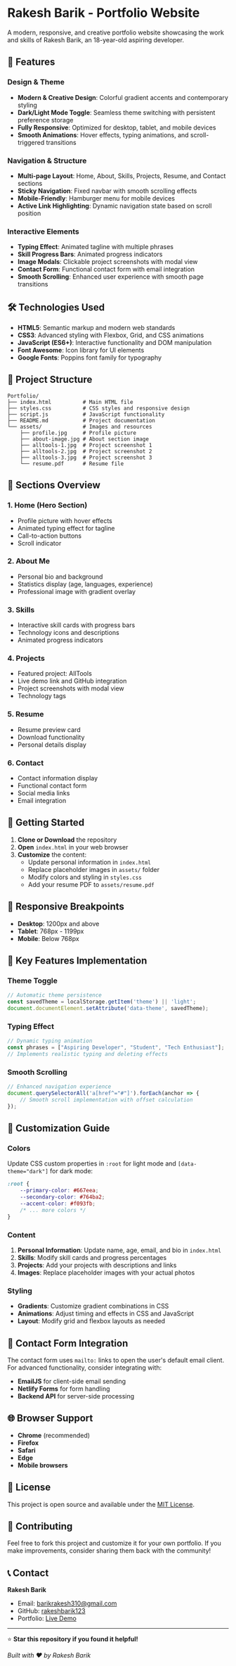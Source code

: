 # Rakesh Barik - Portfolio Website

A modern, responsive, and creative portfolio website showcasing the work and skills of Rakesh Barik, an 18-year-old aspiring developer.

## 🌟 Features

### Design & Theme
- **Modern & Creative Design**: Colorful gradient accents and contemporary styling
- **Dark/Light Mode Toggle**: Seamless theme switching with persistent preference storage
- **Fully Responsive**: Optimized for desktop, tablet, and mobile devices
- **Smooth Animations**: Hover effects, typing animations, and scroll-triggered transitions

### Navigation & Structure
- **Multi-page Layout**: Home, About, Skills, Projects, Resume, and Contact sections
- **Sticky Navigation**: Fixed navbar with smooth scrolling effects
- **Mobile-Friendly**: Hamburger menu for mobile devices
- **Active Link Highlighting**: Dynamic navigation state based on scroll position

### Interactive Elements
- **Typing Effect**: Animated tagline with multiple phrases
- **Skill Progress Bars**: Animated progress indicators
- **Image Modals**: Clickable project screenshots with modal view
- **Contact Form**: Functional contact form with email integration
- **Smooth Scrolling**: Enhanced user experience with smooth page transitions

## 🛠️ Technologies Used

- **HTML5**: Semantic markup and modern web standards
- **CSS3**: Advanced styling with Flexbox, Grid, and CSS animations
- **JavaScript (ES6+)**: Interactive functionality and DOM manipulation
- **Font Awesome**: Icon library for UI elements
- **Google Fonts**: Poppins font family for typography

## 📁 Project Structure

```
Portfolio/
├── index.html          # Main HTML file
├── styles.css          # CSS styles and responsive design
├── script.js           # JavaScript functionality
├── README.md           # Project documentation
└── assets/             # Images and resources
    ├── profile.jpg     # Profile picture
    ├── about-image.jpg # About section image
    ├── alltools-1.jpg  # Project screenshot 1
    ├── alltools-2.jpg  # Project screenshot 2
    ├── alltools-3.jpg  # Project screenshot 3
    └── resume.pdf      # Resume file
```

## 🎨 Sections Overview

### 1. Home (Hero Section)
- Profile picture with hover effects
- Animated typing effect for tagline
- Call-to-action buttons
- Scroll indicator

### 2. About Me
- Personal bio and background
- Statistics display (age, languages, experience)
- Professional image with gradient overlay

### 3. Skills
- Interactive skill cards with progress bars
- Technology icons and descriptions
- Animated progress indicators

### 4. Projects
- Featured project: AllTools
- Live demo link and GitHub integration
- Project screenshots with modal view
- Technology tags

### 5. Resume
- Resume preview card
- Download functionality
- Personal details display

### 6. Contact
- Contact information display
- Functional contact form
- Social media links
- Email integration

## 🚀 Getting Started

1. **Clone or Download** the repository
2. **Open** `index.html` in your web browser
3. **Customize** the content:
   - Update personal information in `index.html`
   - Replace placeholder images in `assets/` folder
   - Modify colors and styling in `styles.css`
   - Add your resume PDF to `assets/resume.pdf`

## 📱 Responsive Breakpoints

- **Desktop**: 1200px and above
- **Tablet**: 768px - 1199px
- **Mobile**: Below 768px

## 🎯 Key Features Implementation

### Theme Toggle
```javascript
// Automatic theme persistence
const savedTheme = localStorage.getItem('theme') || 'light';
document.documentElement.setAttribute('data-theme', savedTheme);
```

### Typing Effect
```javascript
// Dynamic typing animation
const phrases = ["Aspiring Developer", "Student", "Tech Enthusiast"];
// Implements realistic typing and deleting effects
```

### Smooth Scrolling
```javascript
// Enhanced navigation experience
document.querySelectorAll('a[href^="#"]').forEach(anchor => {
    // Smooth scroll implementation with offset calculation
});
```

## 🔧 Customization Guide

### Colors
Update CSS custom properties in `:root` for light mode and `[data-theme="dark"]` for dark mode:

```css
:root {
    --primary-color: #667eea;
    --secondary-color: #764ba2;
    --accent-color: #f093fb;
    /* ... more colors */
}
```

### Content
1. **Personal Information**: Update name, age, email, and bio in `index.html`
2. **Skills**: Modify skill cards and progress percentages
3. **Projects**: Add your projects with descriptions and links
4. **Images**: Replace placeholder images with your actual photos

### Styling
- **Gradients**: Customize gradient combinations in CSS
- **Animations**: Adjust timing and effects in CSS and JavaScript
- **Layout**: Modify grid and flexbox layouts as needed

## 📧 Contact Form Integration

The contact form uses `mailto:` links to open the user's default email client. For advanced functionality, consider integrating with:
- **EmailJS** for client-side email sending
- **Netlify Forms** for form handling
- **Backend API** for server-side processing

## 🌐 Browser Support

- **Chrome** (recommended)
- **Firefox**
- **Safari**
- **Edge**
- **Mobile browsers**

## 📄 License

This project is open source and available under the [MIT License](LICENSE).

## 🤝 Contributing

Feel free to fork this project and customize it for your own portfolio. If you make improvements, consider sharing them back with the community!

## 📞 Contact

**Rakesh Barik**
- Email: barikrakesh310@gmail.com
- GitHub: [rakeshbarik123](https://github.com/rakeshbarik123)
- Portfolio: [Live Demo](https://rakeshbarik123.github.io/AllTools/)

---

⭐ **Star this repository if you found it helpful!**

*Built with ❤️ by Rakesh Barik*
